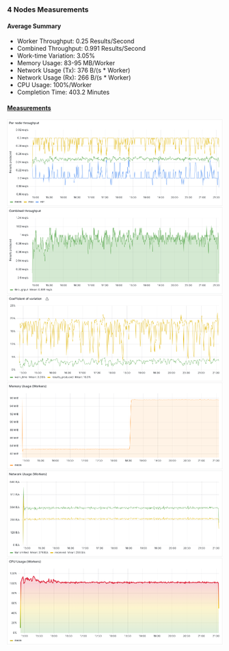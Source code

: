 ### 4 Nodes Measurements

#### Average Summary

- Worker Throughput: 0.25 Results/Second
- Combined Throughput: 0.991 Results/Second
- Work-time Variation: 3.05%
- Memory Usage: 83-95 MB/Worker
- Network Usage (Tx): 376 B/(s * Worker)
- Network Usage (Rx): 266 B/(s * Worker)
- CPU Usage: 100%/Worker
- Completion Time: 403.2 Minutes

#### [Measurements](https://snapshots.raintank.io/dashboard/snapshot/tNuPx0VK9oxX9TO2pzBBP9nC1IcnCb7O)

![Worker_throughput](Per%20node%20throughput.png)
![Combined_throughput](Combined%20throughput.png)
![Variation](Coefficient%20of%20variation.png)
![Memory](Memory%20Usage%20(Workers).png)
![Network](Network%20Usage%20(Workers).png)
![CPU](CPU%20Usage%20(Workers).png)
